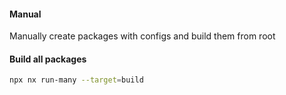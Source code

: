 #### Manual

Manually create packages with configs and build them from root

#### Build all packages

```bash
npx nx run-many --target=build
```
